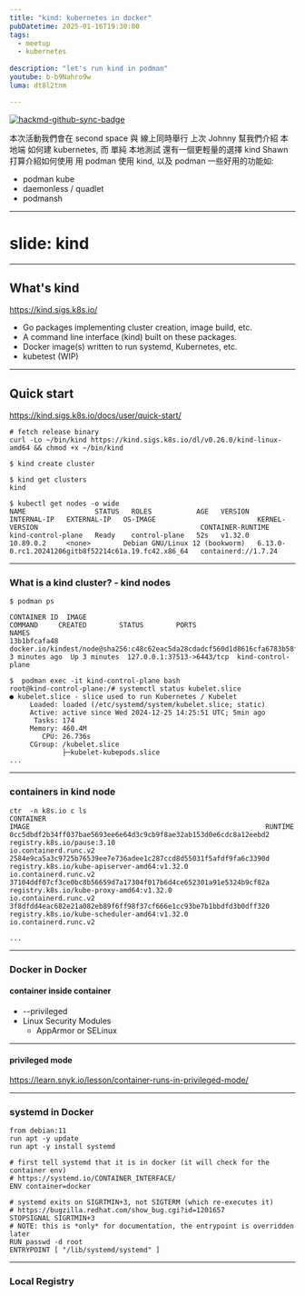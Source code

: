 ```yaml
---
title: "kind: kubernetes in docker"
pubDatetime: 2025-01-16T19:30:00
tags:
  - meetup
  - kubernetes
  
description: "let's run kind in podman"
youtube: b-b9Nahro9w
luma: dt8l2tnm

---
```


[![hackmd-github-sync-badge](https://hackmd.io/o6XKOGGyREyfbxsSDNveJg/badge)](https://hackmd.io/o6XKOGGyREyfbxsSDNveJg)



本次活動我們會在 second space 與 線上同時舉行
上次 Johnny 幫我們介紹 本地端 如何建 kubernetes,
而 單純 本地測試 還有一個更輕量的選擇 kind
Shawn 打算介紹如何使用 用 podman 使用 kind, 以及 podman 一些好用的功能如:

- podman kube
- daemonless / quadlet
- podmansh


---

# slide: kind


---

## What's kind

https://kind.sigs.k8s.io/

- Go packages implementing cluster creation, image build, etc.
- A command line interface (kind) built on these packages.
- Docker image(s) written to run systemd, Kubernetes, etc.
- kubetest (WIP)

----

## Quick start

https://kind.sigs.k8s.io/docs/user/quick-start/

```
# fetch release binary
curl -Lo ~/bin/kind https://kind.sigs.k8s.io/dl/v0.26.0/kind-linux-amd64 && chmod +x ~/bin/kind
```

```
$ kind create cluster
```

```
$ kind get clusters
kind
```

```
$ kubectl get nodes -o wide
NAME                 STATUS   ROLES           AGE   VERSION   INTERNAL-IP   EXTERNAL-IP   OS-IMAGE                         KERNEL-VERSION                                        CONTAINER-RUNTIME
kind-control-plane   Ready    control-plane   52s   v1.32.0   10.89.0.2     <none>        Debian GNU/Linux 12 (bookworm)   6.13.0-0.rc1.20241206gitb8f52214c61a.19.fc42.x86_64   containerd://1.7.24
```

----

### What is a kind cluster? - kind nodes

```
$ podman ps

CONTAINER ID  IMAGE                                                                                           COMMAND     CREATED        STATUS        PORTS                      NAMES
13b1bfcafa48  docker.io/kindest/node@sha256:c48c62eac5da28cdadcf560d1d8616cfa6783b58f0d94cf63ad1bf49600cb027              3 minutes ago  Up 3 minutes  127.0.0.1:37513->6443/tcp  kind-control-plane
```

```
$  podman exec -it kind-control-plane bash
root@kind-control-plane:/# systemctl status kubelet.slice
● kubelet.slice - slice used to run Kubernetes / Kubelet
     Loaded: loaded (/etc/systemd/system/kubelet.slice; static)
     Active: active since Wed 2024-12-25 14:25:51 UTC; 5min ago
      Tasks: 174
     Memory: 460.4M
        CPU: 26.736s
     CGroup: /kubelet.slice
             ├─kubelet-kubepods.slice
...
```

----

### containers in kind node

```
ctr  -n k8s.io c ls
CONTAINER                                                           IMAGE                                                          RUNTIME
0cc5dbdf2b34ff037bae5693ee6e64d3c9cb9f8ae32ab153d0e6cdc8a12eebd2    registry.k8s.io/pause:3.10                                     io.containerd.runc.v2
2584e9ca5a3c9725b76539ee7e736adee1c287ccd8d55031f5afdf9fa6c3390d    registry.k8s.io/kube-apiserver-amd64:v1.32.0                   io.containerd.runc.v2
37104ddf07cf3ce0bc8b56659d7a17304f017b6d4ce652301a91e5324b9cf82a    registry.k8s.io/kube-proxy-amd64:v1.32.0                       io.containerd.runc.v2
3f8dfdd4eac682e21a082eb89f6ff98f37cf666e1cc93be7b1bbdfd3b0dff320    registry.k8s.io/kube-scheduler-amd64:v1.32.0                   io.containerd.runc.v2

...
```

----

### Docker in Docker
#### container inside container

- \-\-privileged
- Linux Security Modules
    - AppArmor or SELinux

----

#### privileged mode
https://learn.snyk.io/lesson/container-runs-in-privileged-mode/




---

### systemd in Docker

```
from debian:11
run apt -y update
run apt -y install systemd

# first tell systemd that it is in docker (it will check for the container env)
# https://systemd.io/CONTAINER_INTERFACE/
ENV container=docker

# systemd exits on SIGRTMIN+3, not SIGTERM (which re-executes it)
# https://bugzilla.redhat.com/show_bug.cgi?id=1201657
STOPSIGNAL SIGRTMIN+3
# NOTE: this is *only* for documentation, the entrypoint is overridden later
RUN passwd -d root
ENTRYPOINT [ "/lib/systemd/systemd" ]
```

---

### Local Registry